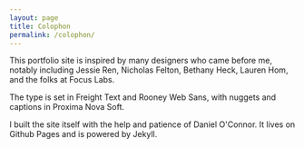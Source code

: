 ```yaml
---
layout: page
title: Colophon
permalink: /colophon/
---
```

<div class="colophon-container flush--bottom">

<p class="about-text">This portfolio site is inspired by many designers who came before me, notably including Jessie Ren, Nicholas Felton, Bethany Heck, Lauren Hom, and the folks at Focus Labs.</p>

<p class="about-text">The type is set in Freight Text and Rooney Web Sans, with nuggets and captions in Proxima Nova Soft. </p>

<p class="about-text flush--bottom">I built the site itself with the help and patience of Daniel O'Connor. It lives on Github Pages and is powered by Jekyll. </p>

</div>
